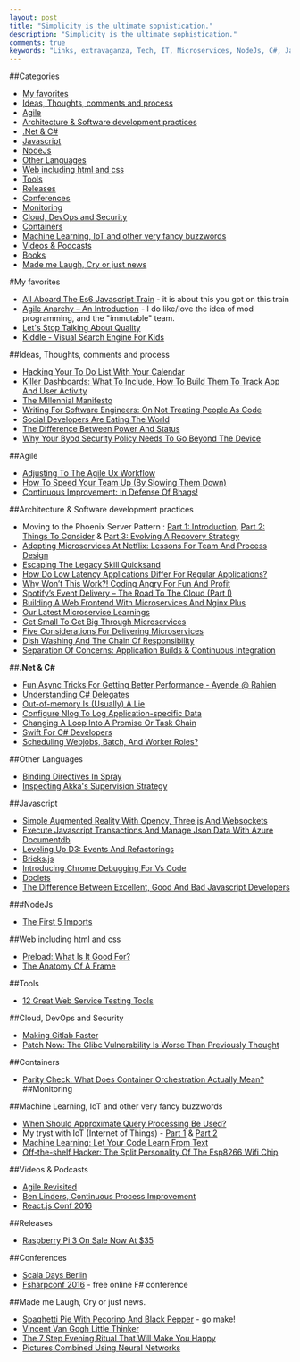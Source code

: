 ```yaml
---
layout: post
title: "Simplicity is the ultimate sophistication."
description: "Simplicity is the ultimate sophistication."
comments: true
keywords: "Links, extravaganza, Tech, IT, Microservices, NodeJs, C#, Javascript, Solution architecture"
---
```

##Categories
* [My favorites](#favorites)
* [Ideas, Thoughts, comments and process](#ideas)
* [Agile](#agile)
* [Architecture & Software development practices](#development)
* [.Net & C#](#net)
* [Javascript](#javascript)
* [NodeJs](#nodejs)
* [Other Languages](#polygloting)
* [Web including html and css](#web)
* [Tools](#tools)
* [Releases](#releases)
* [Conferences](#conferences)
* [Monitoring](#monitoring)
* [Cloud, DevOps and Security](#devops)
* [Containers](#containers)
* [Machine Learning, IoT and other very fancy buzzwords](#iot)
* [Videos & Podcasts](#videos)
* [Books](#books)
* [Made me Laugh, Cry or just news](#news)

#My favorites<a name="favorites"></a>
* [All Aboard The Es6 Javascript Train](https://ponyfoo.com/articles/all-aboard-the-es6-javascript-train) - it is about this you got on this train
* [Agile Anarchy – An Introduction](http://serialseb.com/blog/2016/02/25/agile-is-dead-intro-podcast/) - I do like/love the idea of mod programming, and the "immutable" team. 
* [Let's Stop Talking About Quality](http://blog.samstokes.co.uk/blog/2016/02/24/quality-vs-empathy/) 
* [Kiddle - Visual Search Engine For Kids](http://www.kiddle.co/)

##Ideas, Thoughts, comments and process <a name="ideas"></a>
* [Hacking Your To Do List With Your Calendar](http://tomtunguz.com/managing-todo-by-calendar/)
* [Killer Dashboards: What To Include, How To Build Them To Track App And User Activity](http://techbeacon.com/rmwilsenachmb-edit-how-killer-dashboards-deliver-better-apps)
* [The Millennial Manifesto](https://medium.com/@docjamesw/the-millennial-manifesto-c79f6ed859f9#.2rvwrnj00)
* [Writing For Software Engineers: On Not Treating People As Code](https://dzone.com/articles/writing-for-software-engineers)
* [Social Developers Are Eating The World](http://techbeacon.com/social-developers-are-eating-world)
* [The Difference Between Power And Status](http://www.conversationagent.com/2016/02/the-difference-between-power-and-status.html)
* [Why Your Byod Security Policy Needs To Go Beyond The Device](http://techbeacon.com/why-your-byod-security-policy-needs-go-beyond-device)

##Agile <a name="agile"></a>
* [Adjusting To The Agile Ux Workflow](https://www.thoughtworks.com/insights/blog/adjusting-agile-ux-workflow)
* [How To Speed Your Team Up (By Slowing Them Down)](http://simpleprogrammer.com/2016/02/24/how-to-speed-your-team-up-by-slowing-them-down/)
* [Continuous Improvement: In Defense Of Bhags!](https://www.thoughtworks.com/insights/blog/continuous-improvement-defense-bhags)

##Architecture & Software development practices <a name="development"></a>
* Moving to the Phoenix Server Pattern : [Part 1: Introduction](https://www.thoughtworks.com/insights/blog/moving-to-phoenix-server-pattern-introduction), [Part 2: Things To Consider](https://www.thoughtworks.com/insights/blog/moving-to-phoenix-server-pattern-things-to-consider) & [Part 3: Evolving A Recovery Strategy](https://www.thoughtworks.com/insights/blog/moving-using-phoenix-pattern-part-3-evolving-recovery-strategy)
* [Adopting Microservices At Netflix: Lessons For Team And Process Design](https://www.nginx.com/blog/adopting-microservices-at-netflix-lessons-for-team-and-process-design/)
* [Escaping The Legacy Skill Quicksand](http://www.daedtech.com/escaping-the-legacy-skill-quicksand/)
* [How Do Low Latency Applications Differ For Regular Applications?](http://vanillajava.blogspot.dk/2016/02/how-do-low-latency-applications-differ.html)
* [Why Won’t This Work?! Coding Angry For Fun And Profit](https://medium.com/google-developers/why-won-t-this-work-coding-angry-for-fun-and-profit-1ef38a2b7196#.pmf0c93mj)
* [Spotify’s Event Delivery – The Road To The Cloud (Part I)](https://labs.spotify.com/2016/02/25/spotifys-event-delivery-the-road-to-the-cloud-part-i/)
* [Building A Web Frontend With Microservices And Nginx Plus](https://www.nginx.com/blog/building-a-web-frontend-with-microservices-and-nginx-plus/)
* [Our Latest Microservice Learnings](https://opencredo.com/the-seven-deadly-sins-of-microservices-redux/)
* [Get Small To Get Big Through Microservices](http://techcrunch.com/2016/01/23/get-small-to-get-big-through-microservices/)
* [Five Considerations For Delivering Microservices](https://www.oreilly.com/ideas/five-considerations-for-delivering-microservices)
* [Dish Washing And The Chain Of Responsibility](http://particular.net/blog/dish-washing-and-the-chain-of-responsibility)
* [Separation Of Concerns: Application Builds & Continuous Integration](https://lostechies.com/derekgreer/2016/02/28/separation-of-concerns-application-builds-continuous-integration/)

##**.Net & C#**  <a name="net"></a>
* [Fun Async Tricks For Getting Better Performance - Ayende @ Rahien](https://ayende.com/blog/173473/fun-async-tricks-for-getting-better-performance)
* [Understanding C# Delegates](http://blogs.msmvps.com/deborahk/understanding-c-delegates/)
* [Out-of-memory Is (Usually) A Lie](https://textplain.wordpress.com/2016/02/26/out-of-memory-is-a-lie/)
* [Configure Nlog To Log Application-specific Data](http://ardalis.com/configure-nlog-to-log-application-specific-data)
* [Changing A Loop Into A Promise Or Task Chain](https://blogs.msdn.microsoft.com/oldnewthing/20160226-00/?p=93092)
* [Swift For C# Developers](https://developer.ibm.com/swift/2016/02/25/swift-for-c-developers/)
* [Scheduling Webjobs, Batch, And Worker Roles?](http://blog.falafel.com/scheduling-webjobs-batch-worker-roles/)

##Other Languages  <a name="polygloting"></a>
* [Binding Directives In Spray](http://www.cakesolutions.net/teamblogs/binding-directives-in-spray)
* [Inspecting Akka's Supervision Strategy](http://www.cakesolutions.net/teamblogs/inspecting-akkas-supervision-strategy)

##Javascript  <a name="javascript"></a>
* [Simple Augmented Reality With Opencv, Three.js And Websockets](https://www.smashingmagazine.com/2016/02/simple-augmented-reality-with-opencv-a-three-js/)
* [Execute Javascript Transactions And Manage Json Data With Azure Documentdb](https://azure.microsoft.com/en-us/blog/execute-javascript-transactions-and-manage-json-data-with-azure-documentdb/)
* [Leveling Up D3: Events And Refactorings](https://www.eventbrite.com/engineering/leveling-up-d3-events-and-refactorings/)
* [Bricks.js](http://callmecavs.com/bricks.js/)
* [Introducing Chrome Debugging For Vs Code](http://code.visualstudio.com/blogs/2016/02/23/introducing-chrome-debugger-for-vs-code)
* [Doclets](https://doclets.io/)
* [The Difference Between Excellent, Good And Bad Javascript Developers](http://thefullstack.xyz/excellent-javascript-developer/)

###NodeJs <a name="nodejs"></a>
* [The First 5 Imports](https://rclayton.silvrback.com/my-first-5-imports)

##Web including html and css  <a name="web"></a>
* [Preload: What Is It Good For?](https://www.smashingmagazine.com/2016/02/preload-what-is-it-good-for/)
* [The Anatomy Of A Frame](https://medium.com/google-developers/the-anatomy-of-a-frame-d79e6c566c64#.wzlul1ht2)

##Tools <a name="tools"></a>
* [12 Great Web Service Testing Tools](https://dzone.com/articles/12-great-web-service-testing-tools)

##Cloud, DevOps and Security<a name="devops"></a>
* [Making Gitlab Faster](https://about.gitlab.com/2016/02/25/making-gitlab-faster/)
* [Patch Now: The Glibc Vulnerability Is Worse Than Previously Thought](http://thenewstack.io/patch-now-glibc-vulnerability-worse-previously-thought/)

##Containers <a name="containers"></a>
* [Parity Check: What Does Container Orchestration Actually Mean?](http://thenewstack.io/parity-check-container-orchestration-mean/)
##Monitoring <a name="monitoring"></a>


##Machine Learning, IoT and other very fancy buzzwords <a name="iot"></a>
* [When Should Approximate Query Processing Be Used?](http://www.snappydata.io/blog/when-should-approximate-query-processing-be-used)
* My tryst with IoT (Internet of Things) - [Part 1](http://blogs.msdn.com/b/cdndevs/archive/2016/02/11/my-tryst-with-iot-internet-of-things-part-1.aspx) & [Part 2](http://blogs.msdn.com/b/cdndevs/archive/2016/02/25/my-tryst-with-internet-of-things-iot-part-2.aspx)
* [Machine Learning: Let Your Code Learn From Text](http://blog.codeschool.io/2016/02/26/machine-learning-let-your-code-learn-from-text/)
* [Off-the-shelf Hacker: The Split Personality Of The Esp8266 Wifi Chip](http://thenewstack.io/off-shelf-hacker-split-personality-esp8266/)

##Videos & Podcasts <a name="videos"></a>
* [Agile Revisited](https://www.youtube.com/watch?v=pcLbkmvqfiY)
* [Ben Linders, Continuous Process Improvement](http://spamcast.libsyn.com/spamcast-382-ben-linders-continuous-process-improvement)
* [React.js Conf 2016](https://www.youtube.com/playlist?list=PLb0IAmt7-GS0M8Q95RIc2lOM6nc77q1IY#reactjsconf2016)


##Releases <a name="releases"></a>
* [Raspberry Pi 3 On Sale Now At $35](https://www.raspberrypi.org/blog/raspberry-pi-3-on-sale/)

##Conferences<a name="conferences"></a>
* [Scala Days Berlin](http://event.scaladays.org/scaladays-berlin-2016#eventid-7620)
* [Fsharpconf 2016](http://fsharpconf.com/) - free online F# conference

##Made me Laugh, Cry or just news. <a name="news"></a>
* [Spaghetti Pie With Pecorino And Black Pepper](http://smittenkitchen.com/blog/2016/01/spaghetti-pie-with-pecorino-and-black-pepper/) - go make!
* [Vincent Van Gogh Little Thinker](http://www.amazon.com/exec/obidos/ASIN/B00176BDLG/laughingsquid-20)
* [The 7 Step Evening Ritual That Will Make You Happy](http://www.bakadesuyo.com/2016/02/evening-ritual/)
* [Pictures Combined Using Neural Networks](http://imgur.com/gallery/BAJ8j)